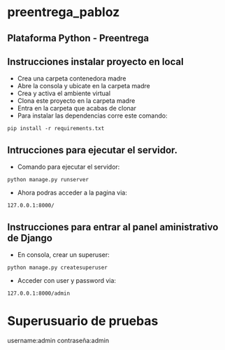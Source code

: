 # preentrega_pabloz
## Plataforma Python - Preentrega

## Instrucciones instalar proyecto en local
+ Crea una carpeta contenedora madre
+ Abre la consola y ubicate en la carpeta madre
+ Crea y activa el ambiente virtual
+ Clona este proyecto en la carpeta madre
+ Entra en la carpeta que acabas de clonar
+ Para instalar las dependencias corre este comando:

```
pip install -r requirements.txt
```

## Intrucciones para ejecutar el servidor.
+ Comando para ejecutar el servidor:
```
python manage.py runserver
```
+ Ahora podras acceder a la pagina via:
```
127.0.0.1:8000/
```

## Instrucciones para entrar al panel aministrativo de Django
+ En consola, crear un superuser:
```
python manage.py createsuperuser
```
+ Acceder con user y password via:
```
127.0.0.1:8000/admin
```

# Superusuario de pruebas
username:admin
contraseña:admin